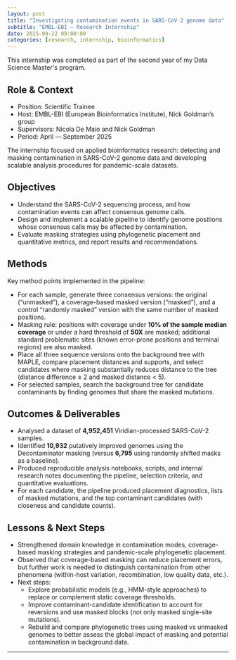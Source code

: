 ```yaml
---
layout: post
title: "Investigating contamination events in SARS-CoV-2 genome data"
subtitle: "EMBL-EBI — Research Internship"
date: 2025-09-22 09:00:00
categories: [research, internship, bioinformatics]
---
```


This internship was completed as part of the second year of my Data Science Master's program.

## Role & Context

- Position: Scientific Trainee  
- Host: EMBL-EBI (European Bioinformatics Institute), Nick Goldman’s group  
- Supervisors: Nicola De Maio and Nick Goldman  
- Period: April — September 2025

The internship focused on applied bioinformatics research: detecting and masking contamination in SARS-CoV-2 genome data and developing scalable analysis procedures for pandemic-scale datasets.

## Objectives

- Understand the SARS-CoV-2 sequencing process, and how contamination events can affect consensus genome calls. 
- Design and implement a scalable pipeline to identify genome positions whose consensus calls may be affected by contamination.  
- Evaluate masking strategies using phylogenetic placement and quantitative metrics, and report results and recommendations.

## Methods
 
Key method points implemented in the pipeline:

- For each sample, generate three consensus versions: the original (“unmasked”), a coverage-based masked version (“masked”), and a control “randomly masked” version with the same number of masked positions.  
- Masking rule: positions with coverage under **10% of the sample median coverage** or under a hard threshold of **50X** are masked; additional standard problematic sites (known error-prone positions and terminal regions) are also masked.  
- Place all three sequence versions onto the background tree with MAPLE, compare placement distances and supports, and select candidates where masking substantially reduces distance to the tree (distance difference ≥ 2 and masked distance < 5).  
- For selected samples, search the background tree for candidate contaminants by finding genomes that share the masked mutations.

## Outcomes & Deliverables

- Analysed a dataset of **4,952,451** Viridian-processed SARS-CoV-2 samples.  
- Identified **10,932** putatively improved genomes using the Decontaminator masking (versus **6,795** using randomly shifted masks as a baseline).  
- Produced reproducible analysis notebooks, scripts, and internal research notes documenting the pipeline, selection criteria, and quantitative evaluations.  
- For each candidate, the pipeline produced placement diagnostics, lists of masked mutations, and the top contaminant candidates (with closeness and candidate counts).

## Lessons & Next Steps

- Strengthened domain knowledge in contamination modes, coverage-based masking strategies and pandemic-scale phylogenetic placement.  
- Observed that coverage-based masking can reduce placement errors, but further work is needed to distinguish contamination from other phenomena (within-host variation, recombination, low quality data, etc.).  
- Next steps:  
  - Explore probabilistic models (e.g., HMM-style approaches) to replace or complement static coverage thresholds.  
  - Improve contaminant-candidate identification to account for reversions and use masked blocks (not only masked single-site mutations).  
  - Rebuild and compare phylogenetic trees using masked vs unmasked genomes to better assess the global impact of masking and potential contamination in background data.

---
